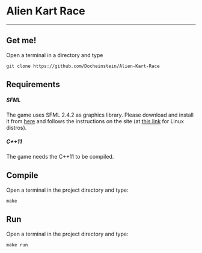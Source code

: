 # Alien Kart Race
---

## Get me!
Open a terminal in a directory and type
```
git clone https://github.com/Docheinstein/Alien-Kart-Race
```

## Requirements

##### SFML

The game uses SFML 2.4.2 as graphics library.
Please download and install it from [here](https://www.sfml-dev.org/download/sfml/2.4.2/) and follows the instructions on the site (at [this link](https://www.sfml-dev.org/tutorials/2.4/start-linux.php) for Linux distros).

##### C++11
The game needs the C++11 to be compiled.

## Compile
Open a terminal in the project directory and type:
```
make
```

## Run
Open a terminal in the project directory and type:
```
make run
```

